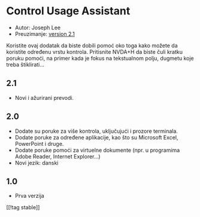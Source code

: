 # Control Usage Assistant #

* Autor: Joseph Lee
* Preuzimanje: [version 2.1][1]

Koristite ovaj dodatak da biste dobili pomoć oko toga kako možete da
koristite određenu vrstu kontrola. Pritisnite NVDA+H da biste čuli kratku
poruku pomoći, na primer kada je fokus na tekstualnom polju, dugmetu koje
treba štiklirati...

## 2.1 ##

* Novi i ažurirani prevodi.


## 2.0 ##

* Dodate su poruke za više kontrola, uključujući i prozore terminala.
* Dodate poruke za određene aplikacije, kao što su Microsoft Excel,
  PowerPoint i druge.
* Dodate poruke pomoći za virtuelne dokumente (npr. u programima Adobe
  Reader, Internet Explorer...)
* Novi jezik: danski


## 1.0 ##

* Prva verzija

[[!tag stable]]

[1]: http://addons.nvda-project.org/files/get.php?file=cua
